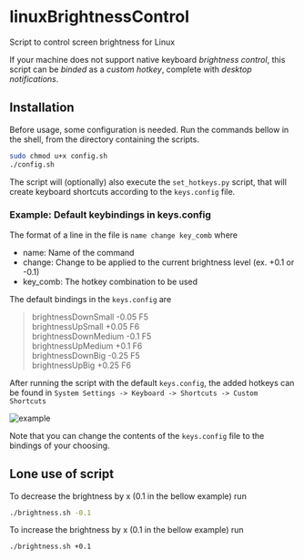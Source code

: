 # linuxBrightnessControl
Script to control screen brightness for Linux

If your machine does not support native keyboard *brightness control*, this script can be *binded* as a *custom hotkey*, complete with *desktop notifications*.

## Installation

Before usage, some configuration is needed. Run the commands bellow in the shell, from the directory containing the scripts.

```bash
sudo chmod u+x config.sh
./config.sh
```

The script will (optionally) also execute the ```set_hotkeys.py``` script, that will create keyboard shortcuts according to the ```keys.config``` file.

### Example: Default keybindings in keys.config

The format of a line in the file is
```name change key_comb``` where
* name: Name of the command
* change: Change to be applied to the current brightness level (ex. +0.1 or -0.1)
* key_comb: The hotkey combination to be used

The default bindings in the ```keys.config``` are
  
>brightnessDownSmall -0.05 F5  
>brightnessUpSmall +0.05 F6  
>brightnessDownMedium -0.1 <Control>F5  
>brightnessUpMedium +0.1 <Control>F6  
>brightnessDownBig -0.25 <Control><Shift>F5  
>brightnessUpBig +0.25 <Control><Shift>F6  

After running the script with the default ```keys.config```, the added hotkeys can be found in ```System Settings -> Keyboard -> Shortcuts -> Custom Shortcuts```

![example](example.png)

Note that you can change the contents of the ```keys.config``` file to the bindings of your choosing.

## Lone use of script

To decrease the brightness by x (0.1 in the bellow example) run

```bash
./brightness.sh -0.1
```

To increase the brightness by x (0.1 in the bellow example) run

```bash
./brightness.sh +0.1
```
